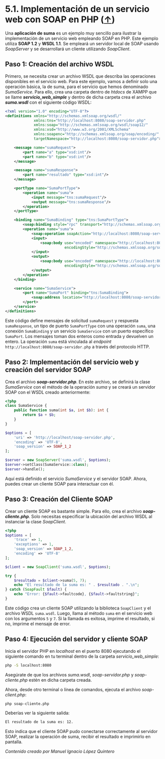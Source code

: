 # 5.1. Implementación de un servicio web con SOAP en PHP ([↑](README.md))

Una **aplicación de suma** es un ejemplo muy sencillo para ilustrar la implementación de un servicio web empleando SOAP en PHP. Este ejemplo utiliza **SOAP 1.2** y **WSDL 1.1**. Se empleará un servidor local de SOAP usando *SoapServer* y se desarrollará un cliente utilizando *SoapClient*.

## Paso 1: Creación del archivo WSDL

Primero, se necesita crear un archivo WSDL que describa las operaciones disponibles en el servicio web. Para este ejemplo, vamos a definir solo una operación básica, la de suma, para el servicio que hemos denominado *SumaService*. Para ello, crea una carpeta dentro de *htdocs* de XAMPP que se llame **_servicio_web_simple_** y dentro de dicha carpeta crea el archivo **_suma.wsdl_** con el siguiente código WSDL:

```xml
<?xml version="1.0" encoding="UTF-8"?>
<definitions xmlns="http://schemas.xmlsoap.org/wsdl/"
             xmlns:tns="http://localhost:8080/soap-servidor.php"
             xmlns:soap="http://schemas.xmlsoap.org/wsdl/soap12/"
             xmlns:xsd="http://www.w3.org/2001/XMLSchema"
             xmlns:soapenc="http://schemas.xmlsoap.org/soap/encoding/"
             targetNamespace="http://localhost:8080/soap-servidor.php">

    <message name="sumaRequest">
        <part name="a" type="xsd:int"/>
        <part name="b" type="xsd:int"/>
    </message>

    <message name="sumaResponse">
        <part name="resultado" type="xsd:int"/>
    </message>

    <portType name="SumaPortType">
        <operation name="suma">
            <input message="tns:sumaRequest"/>
            <output message="tns:sumaResponse"/>
        </operation>
    </portType>

    <binding name="SumaBinding" type="tns:SumaPortType">
        <soap:binding style="rpc" transport="http://schemas.xmlsoap.org/soap/http"/>
        <operation name="suma">
            <soap:operation soapAction="http://localhost:8080/soap-servidor.php#suma"/>
            <input>
                <soap:body use="encoded" namespace="http://localhost:8080/soap-servidor.php#suma"
                           encodingStyle="http://schemas.xmlsoap.org/soap/encoding/"/>
            </input>
            <output>
                <soap:body use="encoded" namespace="http://localhost:8080/soap-servidor.php#suma"
                           encodingStyle="http://schemas.xmlsoap.org/soap/encoding/"/>
            </output>
        </operation>
    </binding>

    <service name="SumaService">
        <port name="SumaPort" binding="tns:SumaBinding">
            <soap:address location="http://localhost:8080/soap-servidor.php"/>
        </port>
    </service>
</definitions>
```

Este código define mensajes de solicitud `sumaRequest` y respuesta `sumaResponse`, un tipo de puerto `SumaPortType` con una operación `suma`, una conexión `SumaBinding` y un servicio `SumaService` con un puerto específico `SumaPort`. Los mensajes toman dos enteros como entrada y devuelven un entero. La operación `suma` está vinculada al *endpoint* `http://localhost:8080/soap-servidor.php` a través del protocolo HTTP.

## Paso 2: Implementación del servicio web y creación del servidor SOAP

Crea el archivo **_soap-servidor.php_**. En este archivo, se definirá la clase *SumaService* con el método de la operación *suma* y se creará un servidor SOAP con el WSDL creado anteriormente:

```php
<?php
class SumaService {
    public function suma(int $a, int $b): int {
        return $a + $b;
    }
}

$options = [
    'uri' => 'http://localhost/soap-servidor.php',
    'encoding' => 'UTF-8',
    'soap_version' => SOAP_1_2
];

$server = new SoapServer('suma.wsdl', $options);
$server->setClass(SumaService::class);
$server->handle();
```

Aquí está definido el servicio _SumaService_ y el servidor SOAP. Ahora, puedes crear un cliente SOAP para interactuar con él.

## Paso 3: Creación del Cliente SOAP

Crear un cliente SOAP es bastante simple. Para ello, crea el archivo **_soap-cliente.php_**. Solo necesitas especificar la ubicación del archivo WSDL al instanciar la clase *SoapClient*.

```php
<?php
$options = [
    'trace' => 1,
    'exceptions' => 1,
    'soap_version' => SOAP_1_2,
    'encoding' => 'UTF-8'
];

$client = new SoapClient('suma.wsdl', $options);

try {
    $resultado = $client->suma(5, 7);
    echo "El resultado de la suma es: " . $resultado . ".\n";
} catch (SoapFault $fault) {
    echo "Error: {$fault->faultcode}, {$fault->faultstring}";
}
```

Este código crea un cliente SOAP utilizando la biblioteca `SoapClient` y el archivo WSDL `suma.wsdl`. Luego, llama al método `suma` en el servicio web con los argumentos `5` y `7`. Si la llamada es exitosa, imprime el resultado, si no, imprime el mensaje de error.

## Paso 4: Ejecución del servidor y cliente SOAP

Inicia el servidor PHP en *localhost* en el puerto 8080 ejecutando el siguiente comando en tu terminal dentro de la carpeta *servicio_web_simple*:

```sh
php -S localhost:8080
```

Asegúrate de que los archivos *suma.wsdl*, *soap-servidor.php* y *soap-cliente.php* estén en dicha carpeta creada.

Ahora, desde otro terminal o línea de comandos, ejecuta el archivo *soap-client.php*:

```sh
php soap-cliente.php
```

Deberías ver la siguiente salida:

```sh
El resultado de la suma es: 12.
```

Esto indica que el cliente SOAP pudo conectarse correctamente al servidor SOAP, realizar la operación de suma, recibir el resultado e imprimirlo en pantalla.

_Contenido creado por Manuel Ignacio López Quintero_
